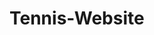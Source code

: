 # Tennis-Website

<!--

Ongoing school assignment to create a booking site for tennis in a course,
JavaScript and HTML, which began the 1st of November 2022.

- - - - - - - - - - - - - - - -

Neccesary components to complete the assignment with passing grade:

* Portal/start page | Note:
* Courts            | Note:
* Changing rooms    | Note:
* Sauna             | Note:
* Booking system    | Note:

    Specifics:
    - Responsive bookingsystem
    - Validate in-data with JavaScript and DOM
    - Useage of dynamical menus (ex. hamburger small screen)
    - Use of a modern JavaScript-libary such as React
    - Good accessibility (see WCAG)
    - Implement sessionStorage
- - - - - - - - - - - - - - - -

Extra implementations suggested:
* Calendar    | Note:

- - - - - - - - - - - - - - - -

My own ideas for the assignmnent:
* Try to implement darkmode with button.   | Note:
* Rolling ball on top of the menu,         | Note:
    or in margin when scrolling down?


Scripting ideas to implement?
* Some kind of function with CSS animation connected to it?
* Function; if window width less than x change the font-size and table sized down? First letter only, small ICONS instead?
* Being able to change between bright & dark theme with button (bright currently standard for the website).

- - - - - - - - - - - - - - - -

My own ideas implemented and completed in the website thus far:
* Added extra support regarding screen sizes.
* Error message that the website does not support less then 120px in width!

- - - - - - - - - - - - - - - -

List of icons to maybe put to use:
<i class="fa-solid fa-brush"></i> "brush"
<i class="fa-solid fa-otter"></i> "otter" Club logo maybe?
<i class="fa-solid fa-handshake-angle"></i>

- - - - - - - - - - - - - - - -

(Grid: min-height 100vh (index.css);
Flytta footer utanför grid (nedanför).
Fixa menyerna och layouten.)

On scroll-down (hide menu)
On scroll-up (show menu)
Hamburger for small sizes

- - - - - - - - - - - - - - - -

-->